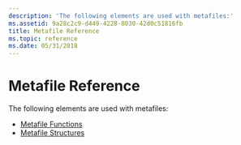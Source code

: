 ```yaml
---
description: 'The following elements are used with metafiles:'
ms.assetid: 9a28c2c9-d449-4228-8030-42d0c51816fb
title: Metafile Reference
ms.topic: reference
ms.date: 05/31/2018
---
```


# Metafile Reference

The following elements are used with metafiles:

-   [Metafile Functions](metafile-functions.md)
-   [Metafile Structures](metafile-structures.md)

 

 



